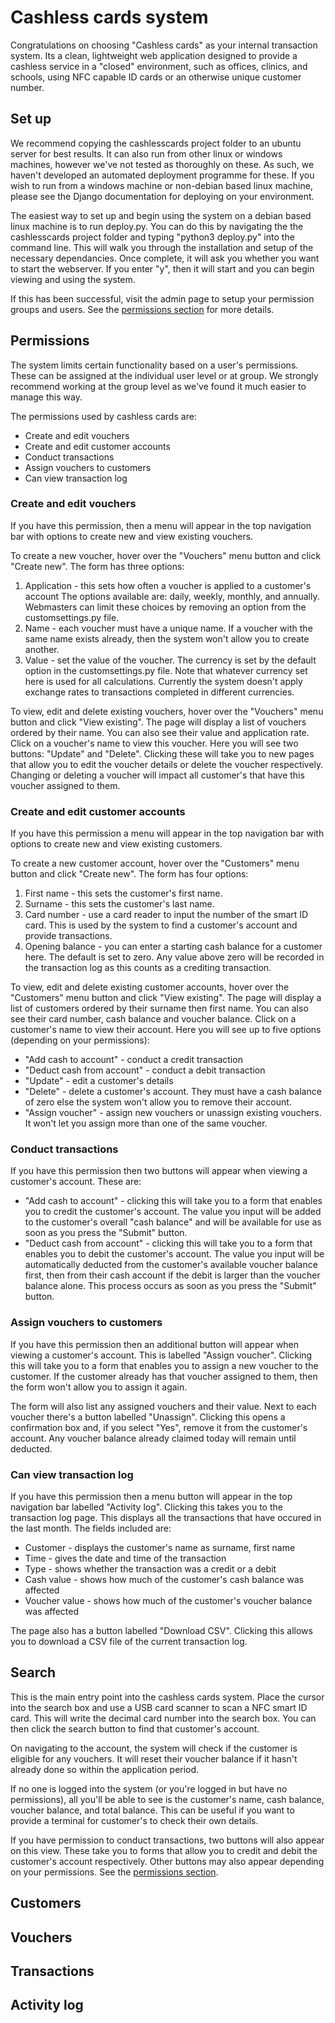 # Cashless cards system

Congratulations on choosing "Cashless cards" as your internal transaction  
system. Its a clean, lightweight web application designed to provide a 
cashless service in a "closed" environment, such as offices, clinics, and 
schools, using NFC capable ID cards or an otherwise unique customer number. 

## Set up

We recommend copying the cashlesscards project folder to an ubuntu server for 
best results. It can also run from other linux or windows machines, however 
we've not tested as thoroughly on these. As such, we haven't developed an 
automated deployment programme for these. If you wish to run from a windows 
machine or non-debian based linux machine, please see the Django documentation 
for deploying on your environment. 

The easiest way to set up and begin using the system on a debian based linux 
machine is to run deploy.py. You can do this by navigating the the cashlesscards 
project folder and typing "python3 deploy.py" into the command line. This will 
walk you through the installation and setup of the necessary dependancies. Once 
complete, it will ask you whether you want to start the webserver. If you enter 
"y", then it will start and you can begin viewing and using the system. 

If this has been successful, visit the admin page to setup your permission 
groups and users. See the [permissions section](#Permissions) for more details. 

## Permissions

The system limits certain functionality based on a user's permissions. These 
can be assigned at the individual user level or at group. We strongly 
recommend working at the group level as we've found it much easier to manage 
this way. 

The permissions used by cashless cards are: 
- Create and edit vouchers
- Create and edit customer accounts
- Conduct transactions
- Assign vouchers to customers
- Can view transaction log

### Create and edit vouchers

If you have this permission, then a menu will appear in the top navigation bar 
with options to create new and view existing vouchers. 

To create a new voucher, hover over the "Vouchers" menu button and click "Create 
new". The form has three options: 
1. Application - this sets how often a voucher is applied to a customer's account 
    The options available are: daily, weekly, monthly, and annually. Webmasters 
    can limit these choices by removing an option from the customsettings.py file. 
2. Name - each voucher must have a unique name. If a voucher with the same name 
    exists already, then the system won't allow you to create another. 
3. Value - set the value of the voucher. The currency is set by the default option 
    in the customsettings.py file. Note that whatever currency set here is used for 
    all calculations. Currently the system doesn't apply exchange rates to 
    transactions completed in different currencies. 

To view, edit and delete existing vouchers, hover over the "Vouchers" menu button 
and click "View existing". The page will display a list of vouchers ordered by 
their name. You can also see their value and application rate. Click on a voucher's 
name to view this voucher. Here you will see two buttons: "Update" and "Delete". 
Clicking these will take you to new pages that allow you to edit the voucher details 
or delete the voucher respectively. Changing or deleting a voucher will impact all 
customer's that have this voucher assigned to them. 

### Create and edit customer accounts 

If you have this permission a menu will appear in the top navigation bar with 
options to create new and view existing customers. 

To create a new customer account, hover over the "Customers" menu button and click 
"Create new". The form has four options:
1. First name - this sets the customer's first name. 
2. Surname - this sets the customer's last name. 
3. Card number - use a card reader to input the number of the smart ID card. This 
    is used by the system to find a customer's account and provide transactions. 
4. Opening balance - you can enter a starting cash balance for a customer here. 
    The default is set to zero. Any value above zero will be recorded in the 
    transaction log as this counts as a crediting transaction. 

To view, edit and delete existing customer accounts, hover over the "Customers" 
menu button and click "View existing". The page will display a list of customers 
ordered by their surname then first name. You can also see their card number, 
cash balance and voucher balance. Click on a customer's name to view their account. 
Here you will see up to five options (depending on your permissions): 
- "Add cash to account" - conduct a credit transaction 
- "Deduct cash from account" - conduct a debit transaction 
- "Update" - edit a customer's details 
- "Delete" - delete a customer's account. They must have a cash balance of zero
    else the system won't allow you to remove their account. 
- "Assign voucher" - assign new vouchers or unassign existing vouchers. It won't 
    let you assign more than one of the same voucher. 

### Conduct transactions 

If you have this permission then two buttons will appear when viewing a customer's 
account. These are: 
- "Add cash to account" - clicking this will take you to a form that enables you to 
    credit the customer's account. The value you input will be added to the 
    customer's overall "cash balance" and will be available for use as soon as you 
    press the "Submit" button. 
- "Deduct cash from account" - clicking this will take you to a form that enables 
    you to debit the customer's account. The value you input will be automatically 
    deducted from the customer's available voucher balance first, then from their 
    cash account if the debit is larger than the voucher balance alone. This 
    process occurs as soon as you press the "Submit" button. 

### Assign vouchers to customers

If you have this permission then an additional button will appear when viewing a 
customer's account. This is labelled "Assign voucher". Clicking this will take you 
to a form that enables you to assign a new voucher to the customer. If the customer 
already has that voucher assigned to them, then the form won't allow you to assign 
it again. 

The form will also list any assigned vouchers and their value. Next to each voucher 
there's a button labelled "Unassign". Clicking this opens a confirmation box and, if 
you select "Yes", remove it from the customer's account. Any voucher balance already 
claimed today will remain until deducted. 

### Can view transaction log

If you have this permission then a menu button will appear in the top navigation bar 
labelled "Activity log". Clicking this takes you to the transaction log page. This 
displays all the transactions that have occured in the last month. The fields 
included are: 
- Customer - displays the customer's name as surname, first name 
- Time - gives the date and time of the transaction 
- Type - shows whether the transaction was a credit or a debit 
- Cash value - shows how much of the customer's cash balance was affected 
- Voucher value - shows how much of the customer's voucher balance was affected 

The page also has a button labelled "Download CSV". Clicking this allows you to 
download a CSV file of the current transaction log. 

## Search

This is the main entry point into the cashless cards system. Place the cursor 
into the search box and use a USB card scanner to scan a NFC smart ID card. 
This will write the decimal card number into the search box. You can then 
click the search button to find that customer's account. 

On navigating to the account, the system will check if the customer is 
eligible for any vouchers. It will reset their voucher balance if it hasn't 
already done so within the application period. 

If no one is logged into the system (or you're logged in but have no 
permissions), all you'll be able to see is the customer's name, cash balance, 
voucher balance, and total balance. This can be useful if you want to provide 
a terminal for customer's to check their own details. 

If you have permission to conduct transactions, two buttons will also appear 
on this view. These take you to forms that allow you to credit and debit the 
customer's account respectively. Other buttons may also appear depending on 
your permissions. See the [permissions section](#Permissions). 

## Customers



## Vouchers



## Transactions



## Activity log
